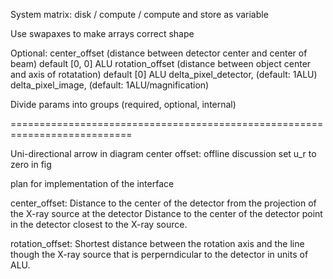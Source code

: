 System matrix: disk / compute / compute and store as variable

Use swapaxes to make arrays correct shape

Optional:
center_offset (distance between detector center and center of beam) default [0, 0] ALU
rotation_offset (distance between object center and axis of rotatation) default [0] ALU
delta_pixel_detector, (default: 1ALU)
delta_pixel_image, (default: 1ALU/magnification)

Divide params into groups (required, optional, internal)

===========================================================================

Uni-directional arrow in diagram
center offset: offline discussion
set u_r to zero in fig

plan for implementation of the interface


center_offset:
Distance to the center of the detector from the projection of the X-ray source at the detector
Distance to the center of the detector point in the detector closest to the X-ray source.

rotation_offset:
Shortest distance between the rotation axis and the line though the X-ray source that is perperndicular to the detector in units of ALU.